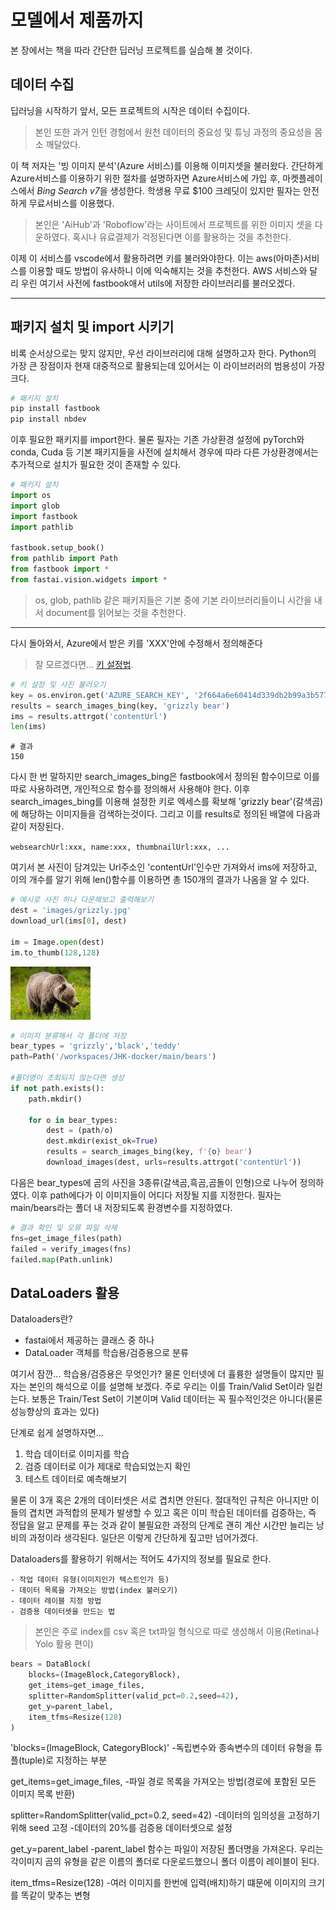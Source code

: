 # 모델에서 제품까지

본 장에서는 책을 따라 간단한 딥러닝 프로젝트를 실습해 볼 것이다.


## 데이터 수집

딥러닝을 시작하기 앞서, 모든 프로젝트의 시작은 데이터 수집이다. 
> 본인 또한 과거 인턴 경험에서 원천 데이터의 중요성 및 튜닝 과정의 중요성을 몸소 깨달았다.

이 책 저자는 '빙 이미지 분석'(Azure 서비스)를 이용해 이미지셋을 불러왔다. 간단하게 Azure서비스를 이용하기 위한 절차를 설명하자면
Azure서비스에 가입 후, 마켓플레이스에서 *Bing Search v7*을 생성한다. 학생용 무료 $100 크레딧이 있지만 필자는 안전하게 무료서비스를 이용했다.
> 본인은 'AiHub'과 'Roboflow'라는 사이트에서 프로젝트를 위한 이미지 셋을 다운하였다. 혹시나 유료결제가 걱정된다면 이를 활용하는 것을 추천한다.

이제 이 서비스를 vscode에서 활용하려면 키를 불러와야한다. 이는 aws(아마존)서비스를 이용할 때도 방법이 유사하니 이에 익숙해지는 것을 추천한다.
AWS 서비스와 달리 우린 여기서 사전에 fastbook애서 utils에 저장한 라이브러리를 불러오겠다.

---


## 패키지 설치 및 import 시키기

비록 순서상으로는 맞지 않지만, 우선 라이브러리에 대해 설명하고자 한다. Python의 가장 큰 장점이자 현재 대중적으로 활용되는데 있어서는 이 라이브러러의 범용성이 가장 크다.

```python
# 패키지 설치
pip install fastbook
pip install nbdev
```

이후 필요한 패키지를 import한다. 물론 필자는 기존 가상환경 설정에 pyTorch와 conda, Cuda 등 기본 패키지들을 사전에 설치해서 경우에 따라 다른 가상환경에서는 
추가적으로 설치가 필요한 것이 존재할 수 있다. 

```python
# 패키지 설치
import os
import glob
import fastbook
import pathlib

fastbook.setup_book()
from pathlib import Path
from fastbook import *
from fastai.vision.widgets import *
```

> os, glob, pathlib 같은 패키지들은 기본 중에 기본 라이브러리들이니 시간을 내서 document를 읽어보는 것을 추천한다.

---


다시 돌아와서, Azure에서 받은 키를 'XXX'안에 수정해서 정의해준다

> 잘 모르겠다면... [키 설정법]([https://www.markdownguide.org/cheat-sheet/](https://medium.com/@syed.sohaib/cognitive-services-creating-image-dataset-using-azures-bing-image-search-api-39802ae99644)https://medium.com/@syed.sohaib/cognitive-services-creating-image-dataset-using-azures-bing-image-search-api-39802ae99644).

```python
# 키 설정 및 사진 불러오기
key = os.environ.get('AZURE_SEARCH_KEY', '2f664a6e60414d339db2b99a3b577051')
results = search_images_bing(key, 'grizzly bear')
ims = results.attrgot('contentUrl')
len(ims)
```
    # 결과
    150
  
다시 한 번 말하지만 search_images_bing은 fastbook에서 정의된 함수이므로 이를 따로 사용하려면, 개인적으로 함수를 정의해서 사용해야 한다.
이후 search_images_bing를 이용해 설정한 키로 엑세스를 확보해 'grizzly bear'(갈색곰)에 해당하는 이미지들을 검색하는것이다. 
그리고 이를 results로 정의된 배열에 다음과 같이 저장된다.

`websearchUrl:xxx, name:xxx, thumbnailUrl:xxx, ...`

여기서 본 사진이 담겨있는 Url주소인 'contentUrl'인수만 가져와서 ims에 저장하고, 이의 개수를 알기 위해 len()함수를 이용하면 총 150개의 결과가 나옴을 알 수 있다.

```python
# 예시로 사진 하나 다운해보고 출력해보기
dest = 'images/grizzly.jpg'
download_url(ims[0], dest)

im = Image.open(dest)
im.to_thumb(128,128)
```
![](/images/bear1.png "출력 결과")

```python
# 이미지 분류해서 각 폴더에 저장
bear_types = 'grizzly','black','teddy'
path=Path('/workspaces/JHK-docker/main/bears')

#폴더명이 조회되지 않는다면 생성
if not path.exists():
    path.mkdir()

    for o in bear_types:
        dest = (path/o)
        dest.mkdir(exist_ok=True)
        results = search_images_bing(key, f'{o} bear')
        download_images(dest, urls=results.attrgot('contentUrl'))
```
다음은 bear_types에 곰의 사진을 3종류(갈색곰,흑곰,곰돌이 인형)으로 나누어 정의하였다.
이후 path에다가 이 이미지들이 어디다 저장될 지를 지정한다. 필자는 main/bears라는 폴더 내 저장되도록 환경변수를 지정하였다.


```python
# 결과 확인 및 오류 파일 삭제
fns=get_image_files(path)
failed = verify_images(fns)
failed.map(Path.unlink)
```


## DataLoaders 활용

Dataloaders란?
- fastai에서 제공하는 클래스 중 하나
- DataLoader 객체를 학습용/검증용으로 분류

여기서 잠깐...
학습용/검증용은 무엇인가? 물론 인터넷에 더 휼륭한 설명들이 많지만 필자는 본인의 해석으로 이를 설명해 보겠다.
주로 우리는 이를 Train/Valid Set이라 일컫는다. 보통은 Train/Test Set이 기본이며 Valid 데이터는 꼭 필수적인것은 아니다(물론 성능향상의 효과는 있다)

단계로 쉽게 설명하자면...

1. 학습 데이터로 이미지를 학습
2. 검증 데이터로 이가 제대로 학습되었는지 확인
3. 테스트 데이터로 예측해보기

물론 이 3개 혹은 2개의 데이터셋은 서로 겹치면 안된다. 절대적인 규칙은 아니지만 이들의 겹치면 과적합의 문제가 발생할 수 있고 혹은 이미 학습된 데이터를 검증하는, 즉 정답을 알고 문제를 푸는
것과 같이 불필요한 과정의 단계로 괜히 계산 시간만 늘리는 낭비의 과정이라 생각된다. 일단은 이렇게 간단하게 짚고만 넘어가겠다.

Dataloaders를 활용하기 위해서는 적어도 4가지의 정보를 필요로 한다.

    - 작업 데이터 유형(이미지인가 텍스트인가 등)
    - 데이터 목록을 가져오는 방법(index 불러오기)
    - 데이터 레이블 지정 방법
    - 검증용 데이터셋을 만드는 법

> 본인은 주로 index를 csv 혹은 txt파일 형식으로 따로 생성해서 이용(Retina나 Yolo 활용 편이)

```python
bears = DataBlock(
    blocks=(ImageBlock,CategoryBlock),
    get_items=get_image_files,
    splitter=RandomSplitter(valid_pct=0.2,seed=42),
    get_y=parent_label,
    item_tfms=Resize(128)
)
```

'blocks=(ImageBlock, CategoryBlock)'
-독립변수와 종속변수의 데이터 유형을 튜플(tuple)로 지정하는 부분

get_items=get_image_files,
-파일 경로 목록을 가져오는 방법(경로에 포함된 모든 이미지 목록 반환)

splitter=RandomSplitter(valid_pct=0.2, seed=42)
-데이터의 임의성을 고정하기위해 seed 고정
-데이터의 20%를 검증용 데이터셋으로 설정

get_y=parent_label
-parent_label 함수는 파일이 저장된 폴더명을 가져온다. 우리는 각이미지 곰의 유형을 같은 이름의 폴더로 다운로드했으니 폴더 이름이 레이블이 된다.

item_tfms=Resize(128)
-여러 이미지를 한번에 입력(배치)하기 떄문에 이미지의 크기를 똑같이 맞추는 변형










